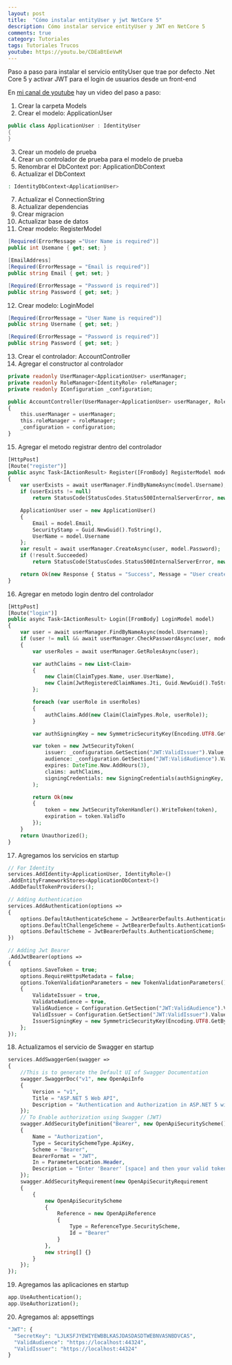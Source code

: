 ```yaml
---
layout: post
title:  "Cómo instalar entityUser y jwt NetCore 5"
description: Cómo instalar service entityUser y JWT en NetCore 5
comments: true
category: Tutoriales
tags: Tutoriales Trucos
youtube: https://youtu.be/CDEaBtEeVwM
---
```

Paso a paso para instalar el servicio entityUser que trae por defecto .Net Core 5 y activar JWT para el login de usuarios desde un front-end

En <a target="_blank" href="{{ page.youtube }}">mi canal de youtube</a> hay un video del paso a paso:

1. Crear la carpeta Models
2. Crear el modelo: ApplicationUser
```C#
public class ApplicationUser : IdentityUser
{
}
```
3. Crear un modelo de prueba
4. Crear un controlador de prueba para el modelo de prueba
5. Renombrar el DbContext por: ApplicationDbContext
6. Actualizar el DbContext
```PHP
: IdentityDbContext<ApplicationUser>
```
7. Actualizar el ConnectionString
8. Actualizar dependencias
9. Crear migracion
10. Actualizar base de datos
11. Crear modelo: RegisterModel

```C#
[Required(ErrorMessage ="User Name is required")]
public int Usemane { get; set; }

[EmailAddress]
[Required(ErrorMessage = "Email is required")]
public string Email { get; set; }

[Required(ErrorMessage = "Password is required")]
public string Password { get; set; }
```

12. Crear modelo: LoginModel

```C#
[Required(ErrorMessage = "User Name is required")]
public string Username { get; set; }

[Required(ErrorMessage = "Password is required")]
public string Password { get; set; }
```

13. Crear el controlador: AccountController
14. Agregar el constructor al controlador
```PHP
private readonly UserManager<ApplicationUser> userManager;
private readonly RoleManager<IdentityRole> roleManager;
private readonly IConfiguration _configuration;

public AccountController(UserManager<ApplicationUser> userManager, RoleManager<IdentityRole> roleManager, IConfiguration configuration)
{
    this.userManager = userManager;
    this.roleManager = roleManager;
    _configuration = configuration;
}
```
15. Agregar el metodo registrar dentro del controlador
```PHP
[HttpPost]
[Route("register")]
public async Task<IActionResult> Register([FromBody] RegisterModel model)
{
    var userExists = await userManager.FindByNameAsync(model.Username);
    if (userExists != null)
        return StatusCode(StatusCodes.Status500InternalServerError, new Response { Status = "Error", Message = "User already exists!" });

    ApplicationUser user = new ApplicationUser()
    {
        Email = model.Email,
        SecurityStamp = Guid.NewGuid().ToString(),
        UserName = model.Username
    };
    var result = await userManager.CreateAsync(user, model.Password);
    if (!result.Succeeded)
        return StatusCode(StatusCodes.Status500InternalServerError, new Response { Status = "Error", Message = "User creation failed! Please check user details and try again." });

    return Ok(new Response { Status = "Success", Message = "User created successfully!" });
}
```
16. Agregar en metodo login dentro del controlador
```PHP
[HttpPost]
[Route("login")]
public async Task<IActionResult> Login([FromBody] LoginModel model)
{
    var user = await userManager.FindByNameAsync(model.Username);
    if (user != null && await userManager.CheckPasswordAsync(user, model.Password))
    {
        var userRoles = await userManager.GetRolesAsync(user);

        var authClaims = new List<Claim>
        {
            new Claim(ClaimTypes.Name, user.UserName),
            new Claim(JwtRegisteredClaimNames.Jti, Guid.NewGuid().ToString()),
        };

        foreach (var userRole in userRoles)
        {
            authClaims.Add(new Claim(ClaimTypes.Role, userRole));
        }

        var authSigningKey = new SymmetricSecurityKey(Encoding.UTF8.GetBytes(_configuration["JWT:SecretKey"]));

        var token = new JwtSecurityToken(
            issuer: _configuration.GetSection("JWT:ValidIssuer").Value,
            audience: _configuration.GetSection("JWT:ValidAudience").Value,
            expires: DateTime.Now.AddHours(3),
            claims: authClaims,
            signingCredentials: new SigningCredentials(authSigningKey, SecurityAlgorithms.HmacSha256)
        );

        return Ok(new
        {
            token = new JwtSecurityTokenHandler().WriteToken(token),
            expiration = token.ValidTo
        });
    }
    return Unauthorized();
}
```
17. Agregamos los servicios en startup
```PHP
// For Identity
services.AddIdentity<ApplicationUser, IdentityRole>()
.AddEntityFrameworkStores<ApplicationDbContext>()
.AddDefaultTokenProviders();

// Adding Authentication
services.AddAuthentication(options =>
{
    options.DefaultAuthenticateScheme = JwtBearerDefaults.AuthenticationScheme;
    options.DefaultChallengeScheme = JwtBearerDefaults.AuthenticationScheme;
    options.DefaultScheme = JwtBearerDefaults.AuthenticationScheme;
})

// Adding Jwt Bearer
.AddJwtBearer(options =>
{
    options.SaveToken = true;
    options.RequireHttpsMetadata = false;
    options.TokenValidationParameters = new TokenValidationParameters()
    {
        ValidateIssuer = true,
        ValidateAudience = true,
        ValidAudience = Configuration.GetSection("JWT:ValidAudience").Value,
        ValidIssuer = Configuration.GetSection("JWT:ValidIssuer").Value,
        IssuerSigningKey = new SymmetricSecurityKey(Encoding.UTF8.GetBytes(Configuration.GetSection("JWT:SecretKey").Value))
    };
});
```
18. Actualizamos el servicio de Swagger en startup
```PHP
services.AddSwaggerGen(swagger =>
{
    //This is to generate the Default UI of Swagger Documentation
    swagger.SwaggerDoc("v1", new OpenApiInfo
    {
        Version = "v1",
        Title = "ASP.NET 5 Web API",
        Description = "Authentication and Authorization in ASP.NET 5 with JWT and Swagger"
    });
    // To Enable authorization using Swagger (JWT)
    swagger.AddSecurityDefinition("Bearer", new OpenApiSecurityScheme()
    {
        Name = "Authorization",
        Type = SecuritySchemeType.ApiKey,
        Scheme = "Bearer",
        BearerFormat = "JWT",
        In = ParameterLocation.Header,
        Description = "Enter 'Bearer' [space] and then your valid token in the text input below.\r\n\r\nExample: \"Bearer eyJhbGciOiJIUzI1NiIsInR5cCI6IkpXVCJ9\"",
    });
    swagger.AddSecurityRequirement(new OpenApiSecurityRequirement
    {
        {
            new OpenApiSecurityScheme
            {
                Reference = new OpenApiReference
                {
                    Type = ReferenceType.SecurityScheme,
                    Id = "Bearer"
                }
            },
            new string[] {}
        }
    });
});
```
19. Agregamos las aplicaciones en startup
```PHP
app.UseAuthentication();
app.UseAuthorization();
```
20. Agregamos al: appsettings
```PHP
"JWT": {
  "SecretKey": "LJLKSFJYEWIYEWBBLKASJDASDASDTWEBNVASNBDVCAS",
  "ValidAudience": "https://localhost:44324",
  "ValidIssuer": "https://localhost:44324"
}
```

